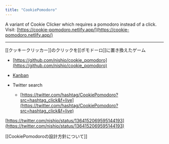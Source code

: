 ```yaml
---
title: "CookiePomodoro"
---
```


A variant of Cookie Clicker which requires a pomodoro instead of a click.
Visit: [https://cookie-pomodoro.netlify.app/](https://cookie-pomodoro.netlify.app/)

---
[[クッキークリッカー]]のクリックを[[ポモドーロ]]に置き換えたゲーム
- [https://github.com/nishio/cookie_pomodoro](https://github.com/nishio/cookie_pomodoro)
- [Kanban](https://github.com/nishio/cookie_pomodoro/projects/1?add_cards_query=is%3Aopen)

- Twitter search
    - [https://twitter.com/hashtag/CookiePomodoro?src=hashtag_click&f=live](https://twitter.com/hashtag/CookiePomodoro?src=hashtag_click&f=live)

[https://twitter.com/nishio/status/1364152069595144193](https://twitter.com/nishio/status/1364152069595144193)

[[CookiePomodoroの設計方針について]]
